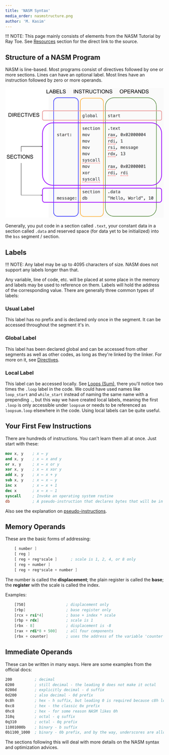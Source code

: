```yaml
---
title: 'NASM Syntax'
media_order: nasmstructure.png
author: 'M. Kasim'
---
```


!!! NOTE: This page mainly consists of elements from the NASM Tutorial by Ray Toe. See [Resources](../../resources) section for the direct link to the source.

## Structure of a NASM Program

NASM is line-based. Most programs consist of directives followed by one or more sections. Lines can have an optional label. Most lines have an instruction followed by zero or more operands.

![NASM Structure](nasmstructure.png)

Generally, you put code in a section called `.text`, your constant data in a section called `.data` and reserved space (for data yet to be initialized) into the `bss` segment / section.

## Labels
!!! NOTE: Any label may be up to 4095 characters of size. NASM does not support any labels longer than that.

Any variable, line of code, etc. will be placed at some place in the memory and labels may be used to reference on them. Labels will hold the address of the corresponding value. There are generally three common types of labels:

### Usual Label
This label has no prefix and is declared only once in the segment. It can be accessed throughout the segment it's in.

### Global Label
This label has been declared global and can be accessed from other segments as well as other codes, as long as they're linked by the linker. For more on it, see [Directives](../directives).

### Local Label
This label can be accessed locally. See [Loops (Sum)](../loop-sum), there you'll notice two times the `.loop` label in the code. We could have used names like `loop_start` and `while_start` instead of naming the same name with a prepending `.`, but this way we have created local labels, meaning the first `.loop` is only accessible under `loopsum` or needs to be referenced as `loopsum.loop` elsewhere in the code. Using local labels can be quite useful.

## Your First Few Instructions

There are hundreds of instructions. You can’t learn them all at once. Just start with these:
```nasm
mov x, y	; x ← y
and x, y	; x ← x and y
or x, y		; x ← x or y
xor x, y	; x ← x xor y
add x, y	; x ← x + y
sub x, y	; x ← x – y
inc x		; x ← x + 1
dec x		; x ← x – 1
syscall		; Invoke an operating system routine
db			; A pseudo-instruction that declares bytes that will be in memory when the program runs 
```
Also see the explanation on [pseudo-instructions](https://www.nasm.us/xdoc/2.11.02/html/nasmdoc3.html#section-3.2).


## Memory Operands

These are the basic forms of addressing:

```nasm
    [ number ]
    [ reg ]
    [ reg + reg*scale ]      ; scale is 1, 2, 4, or 8 only
    [ reg + number ]
    [ reg + reg*scale + number ]
```

The number is called the **displacement**; the plain register is called the **base**; the **register** with the scale is called the index.

Examples:

```nasm
    [750]                  ; displacement only
    [rbp]                  ; base register only
    [rcx + rsi*4]          ; base + index * scale
    [rbp + rdx]            ; scale is 1
    [rbx - 8]              ; displacement is -8
    [rax + rdi*8 + 500]    ; all four components
    [rbx + counter]        ; uses the address of the variable 'counter' as the displacement
```


## Immediate Operands

These can be written in many ways. Here are some examples from the official docs:
```nasm
200          ; decimal
0200         ; still decimal - the leading 0 does not make it octal
0200d        ; explicitly decimal - d suffix
0d200        ; also decimal - 0d prefix
0c8h         ; hex - h suffix, but leading 0 is required because c8h looks like a var
0xc8         ; hex - the classic 0x prefix
0hc8         ; hex - for some reason NASM likes 0h
310q         ; octal - q suffix
0q310        ; octal - 0q prefix
11001000b    ; binary - b suffix
0b1100_1000  ; binary - 0b prefix, and by the way, underscores are allowed
```


The sections following this will deal with more details on the NASM syntax and optimization advices.

